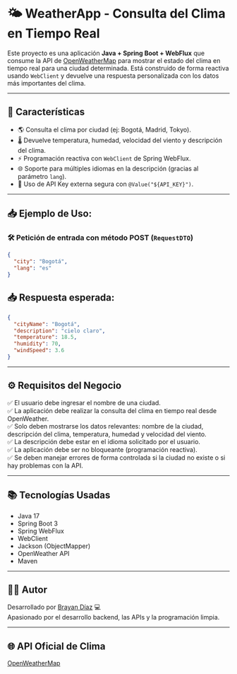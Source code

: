 # 🌤️ WeatherApp - Consulta del Clima en Tiempo Real

Este proyecto es una aplicación **Java + Spring Boot + WebFlux** que consume la API de [OpenWeatherMap](https://openweathermap.org/api) para mostrar el estado del clima en tiempo real para una ciudad determinada. Está construido de forma reactiva usando `WebClient` y devuelve una respuesta personalizada con los datos más importantes del clima.

---

## 🚀 Características

- 🌎 Consulta el clima por ciudad (ej: Bogotá, Madrid, Tokyo).
- 🌡️ Devuelve temperatura, humedad, velocidad del viento y descripción del clima.
- ⚡ Programación reactiva con `WebClient` de Spring WebFlux.
- 🌐 Soporte para múltiples idiomas en la descripción (gracias al parámetro `lang`).
- 🔐 Uso de API Key externa segura con `@Value("${API_KEY}")`.

---

## 📥 Ejemplo de Uso:

### 🛠️ Petición de entrada con método POST (`RequestDTO`)

```json
{
  "city": "Bogotá",
  "lang": "es"
}
```

## 📥 Respuesta esperada:

```json
{
  "cityName": "Bogotá",
  "description": "cielo claro",
  "temperature": 18.5,
  "humidity": 70,
  "windSpeed": 3.6
}
```
---

## ⚙️ Requisitos del Negocio

✅ El usuario debe ingresar el nombre de una ciudad.  
✅ La aplicación debe realizar la consulta del clima en tiempo real desde OpenWeather.  
✅ Solo deben mostrarse los datos relevantes: nombre de la ciudad, descripción del clima, temperatura, humedad y velocidad del viento.  
✅ La descripción debe estar en el idioma solicitado por el usuario.  
✅ La aplicación debe ser no bloqueante (programación reactiva).  
✅ Se deben manejar errores de forma controlada si la ciudad no existe o si hay problemas con la API.

---

## 📚 Tecnologías Usadas

- Java 17
- Spring Boot 3
- Spring WebFlux
- WebClient
- Jackson (ObjectMapper)
- OpenWeather API
- Maven

---

## 👨‍💻 Autor

Desarrollado por [Brayan Díaz](https://github.com/BrayanDiaz89) 💻  
Apasionado por el desarrollo backend, las APIs y la programación limpia.

---

## 🌐 API Oficial de Clima

[OpenWeatherMap](https://openweathermap.org/api)



